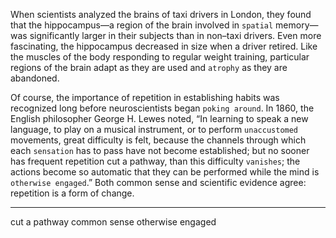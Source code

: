When scientists analyzed the brains of taxi drivers in London, they
found that the hippocampus—a region of the brain involved in `spatial`
memory—was significantly larger in their subjects than in non–taxi
drivers. Even more fascinating, the hippocampus decreased in size
when a driver retired. Like the muscles of the body responding to
regular weight training, particular regions of the brain adapt as they
are used and `atrophy` as they are abandoned.

Of course, the importance of repetition in establishing habits was
recognized long before neuroscientists began `poking around`. In 1860,
the English philosopher George H. Lewes noted, “In learning to speak
a new language, to play on a musical instrument, or to perform
`unaccustomed` movements, great difficulty is felt, because the channels
through which each `sensation` has to pass have not become
established; but no sooner has frequent repetition cut a pathway, than
this difficulty `vanishes`; the actions become so automatic that they can
be performed while the mind is `otherwise engaged`.” Both common
sense and scientific evidence agree: repetition is a form of change.

---
cut a pathway
common sense
otherwise engaged